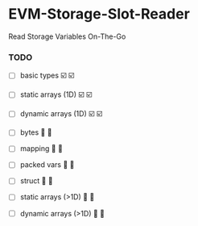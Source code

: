 # EVM-Storage-Slot-Reader
Read Storage Variables On-The-Go

<!--- NOTE --->
<!-- :black_square_button: -> empty checkbox -->
<!-- :ballot_box_with_check: -> filled checkbox -->

### TODO                            <!--     lib              Frontend -->
 - [ ] basic types                  :ballot_box_with_check: :ballot_box_with_check: 
 - [ ] static arrays (1D)           :ballot_box_with_check: :ballot_box_with_check:
 - [ ] dynamic arrays (1D)          :ballot_box_with_check: :ballot_box_with_check:
 - [ ] bytes                        :black_square_button: :black_square_button:
 - [ ] mapping                      :black_square_button: :black_square_button:
 - [ ] packed vars                  :black_square_button: :black_square_button:
 - [ ] struct                       :black_square_button: :black_square_button:
 - [ ] static arrays (>1D)          :black_square_button: :black_square_button:
 - [ ] dynamic arrays (>1D)         :black_square_button: :black_square_button:
 
 
 
